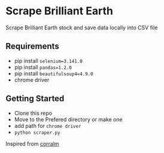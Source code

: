 # Scrape Brilliant Earth
Scrape Brilliant Earth stock and save data locally into CSV file

## Requirements
- pip install `selenium=3.141.0`
- pip install `pandas=1.2.0`
- pip install `beautifulsoup4=4.9.0`
- chrome driver

## Getting Started
- Clone this repo
- Move to the Prefered directory or make one
- add path for `chrome driver`
- ```python scraper.py```

Inspired from [corralm](https://github.com/corralm/DiamondScraper)